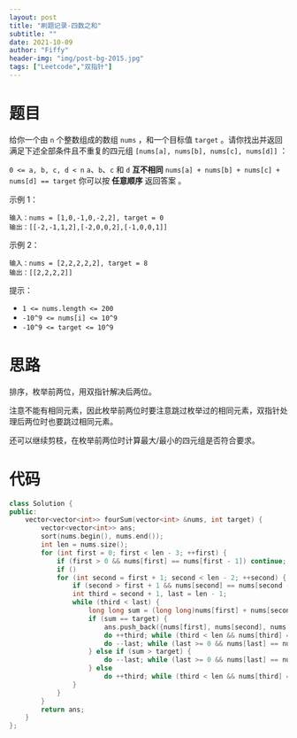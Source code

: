 ```yaml
---
layout: post
title: "刷题记录-四数之和"
subtitle: ""
date: 2021-10-09
author: "Fiffy"
header-img: "img/post-bg-2015.jpg"
tags: ["Leetcode","双指针"]
---
```


# 题目

给你一个由 `n` 个整数组成的数组 `nums` ，和一个目标值 `target` 。请你找出并返回满足下述全部条件且不重复的四元组 `[nums[a], nums[b], nums[c], nums[d]]` ：

`0 <= a, b, c, d < n`
`a`、`b`、`c` 和 `d` **互不相同**
`nums[a] + nums[b] + nums[c] + nums[d] == target`
你可以按 **任意顺序** 返回答案 。 

示例 1：

```
输入：nums = [1,0,-1,0,-2,2], target = 0
输出：[[-2,-1,1,2],[-2,0,0,2],[-1,0,0,1]]
```

示例 2：

```
输入：nums = [2,2,2,2,2], target = 8
输出：[[2,2,2,2]]
```


提示：

- `1 <= nums.length <= 200`
- `-10^9 <= nums[i] <= 10^9`
- `-10^9 <= target <= 10^9`

# 思路

排序，枚举前两位，用双指针解决后两位。

注意不能有相同元素，因此枚举前两位时要注意跳过枚举过的相同元素，双指针处理后两位时也要跳过相同元素。

还可以继续剪枝，在枚举前两位时计算最大/最小的四元组是否符合要求。

# 代码

```c++
class Solution {
public:
    vector<vector<int>> fourSum(vector<int> &nums, int target) {
        vector<vector<int>> ans;
        sort(nums.begin(), nums.end());
        int len = nums.size();
        for (int first = 0; first < len - 3; ++first) {
            if (first > 0 && nums[first] == nums[first - 1]) continue;
            if ()
            for (int second = first + 1; second < len - 2; ++second) {
                if (second > first + 1 && nums[second] == nums[second - 1]) continue;
                int third = second + 1, last = len - 1;
                while (third < last) {
                    long long sum = (long long)nums[first] + nums[second] + nums[third] + nums[last];
                    if (sum == target) {
                        ans.push_back({nums[first], nums[second], nums[third], nums[last]});
                        do ++third; while (third < len && nums[third] == nums[third - 1]);
                        do --last; while (last >= 0 && nums[last] == nums[last + 1]);
                    } else if (sum > target) {
                        do --last; while (last >= 0 && nums[last] == nums[last + 1]);
                    } else
                        do ++third; while (third < len && nums[third] == nums[third - 1]);
                }
            }
        }
        return ans;
    }
};
```

